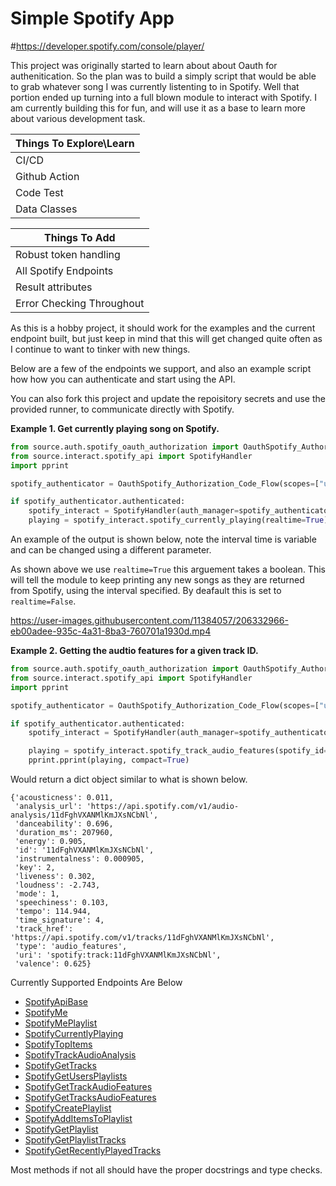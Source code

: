 
# Simple Spotify App
#https://developer.spotify.com/console/player/

This project was originally started to learn about about Oauth for authenitication. 
So the plan was to build a simply script that would be able to grab whatever song I was currently listenting to in Spotify. 
Well that portion ended up turning into a full blown module to interact with Spotify. 
I am currently building this for fun, and will use it as a base to learn more about various development task.


| Things To Explore\Learn |  
|-------------------------|
| CI/CD                   |
| Github Action           |
| Code Test               |
| Data Classes            |


| Things To Add             |  
|---------------------------|
| Robust token handling     |
| All Spotify Endpoints     |
| Result attributes         |
| Error Checking Throughout |

As this is a hobby project, it should work for the examples and the current endpoint built, but just keep in mind that 
this will get changed quite often as I continue to want to tinker with new things. 

Below are a few of the endpoints we support, and also an example script how how you can authenticate and start using the API. 

You can also fork this project and update the repoisitory secrets and use the provided runner, to communicate directly with Spotify.

**Example 1. Get currently playing song on Spotify.**

```python
from source.auth.spotify_oauth_authorization import OauthSpotify_Authorization_Code_Flow
from source.interact.spotify_api import SpotifyHandler
import pprint

spotify_authenticator = OauthSpotify_Authorization_Code_Flow(scopes=["user-read-currently-playing"])

if spotify_authenticator.authenticated:
    spotify_interact = SpotifyHandler(auth_manager=spotify_authenticator)
    playing = spotify_interact.spotify_currently_playing(realtime=True)
```

An example of the output is shown below, note the interval time is variable and can be changed using a different parameter. 

As shown above we use `realtime=True` this arguement takes a boolean. This will tell the module to keep printing any new songs
as they are returned from Spotify, using the interval specified. By deafault this is set to `realtime=False`.

https://user-images.githubusercontent.com/11384057/206332966-eb00adee-935c-4a31-8ba3-760701a1930d.mp4

**Example 2. Getting the audtio features for a given track ID.**

```python
from source.auth.spotify_oauth_authorization import OauthSpotify_Authorization_Code_Flow
from source.interact.spotify_api import SpotifyHandler
import pprint

spotify_authenticator = OauthSpotify_Authorization_Code_Flow(scopes=["user-read-recently-played", 'user-top-read'])

if spotify_authenticator.authenticated:
    spotify_interact = SpotifyHandler(auth_manager=spotify_authenticator)

    playing = spotify_interact.spotify_track_audio_features(spotify_id="11dFghVXANMlKmJXsNCbNl")
    pprint.pprint(playing, compact=True)
```

Would return a dict object similar to what is shown below.

```commandline
{'acousticness': 0.011,                                                             
 'analysis_url': 'https://api.spotify.com/v1/audio-analysis/11dFghVXANMlKmJXsNCbNl',
 'danceability': 0.696,                                                             
 'duration_ms': 207960,                                                             
 'energy': 0.905,                                                                   
 'id': '11dFghVXANMlKmJXsNCbNl',                                                    
 'instrumentalness': 0.000905,
 'key': 2,
 'liveness': 0.302,
 'loudness': -2.743,
 'mode': 1,
 'speechiness': 0.103,
 'tempo': 114.944,
 'time_signature': 4,
 'track_href': 'https://api.spotify.com/v1/tracks/11dFghVXANMlKmJXsNCbNl',
 'type': 'audio_features',
 'uri': 'spotify:track:11dFghVXANMlKmJXsNCbNl',
 'valence': 0.625}

```

Currently Supported Endpoints Are Below


* [SpotifyApiBase](https://developer.spotify.com/documentation/web-api/)
* [SpotifyMe](https://developer.spotify.com/documentation/web-api/reference/#/operations/get-current-users-profile)
* [SpotifyMePlaylist](https://developer.spotify.com/documentation/web-api/reference/#/operations/get-a-list-of-current-users-playlists)
* [SpotifyCurrentlyPlaying](https://developer.spotify.com/documentation/web-api/reference/#/operations/get-the-users-currently-playing-track)
* [SpotifyTopItems](https://developer.spotify.com/documentation/web-api/reference/#/operations/get-users-top-artists-and-tracks)
* [SpotifyTrackAudioAnalysis](https://developer.spotify.com/documentation/web-api/reference/#/operations/get-audio-analysis)
* [SpotifyGetTracks](https://developer.spotify.com/documentation/web-api/reference/#/operations/get-several-tracks)
* [SpotifyGetUsersPlaylists](https://developer.spotify.com/documentation/web-api/reference/#/operations/get-list-users-playlists)
* [SpotifyGetTrackAudioFeatures](https://developer.spotify.com/documentation/web-api/reference/#/operations/get-audio-features)
* [SpotifyGetTracksAudioFeatures](https://developer.spotify.com/documentation/web-api/reference/#/operations/get-several-audio-features)
* [SpotifyCreatePlaylist](https://developer.spotify.com/documentation/web-api/reference/#/operations/get-several-audio-features)
* [SpotifyAddItemsToPlaylist](https://developer.spotify.com/documentation/web-api/reference/#/operations/add-tracks-to-playlist)
* [SpotifyGetPlaylist](https://developer.spotify.com/documentation/web-api/reference/#/operations/add-tracks-to-playlist)
* [SpotifyGetPlaylistTracks](https://developer.spotify.com/documentation/web-api/reference/#/operations/get-playlist)
* [SpotifyGetRecentlyPlayedTracks](https://developer.spotify.com/documentation/web-api/reference/#/operations/get-playlist)

Most methods if not all should have the proper docstrings and type checks.

